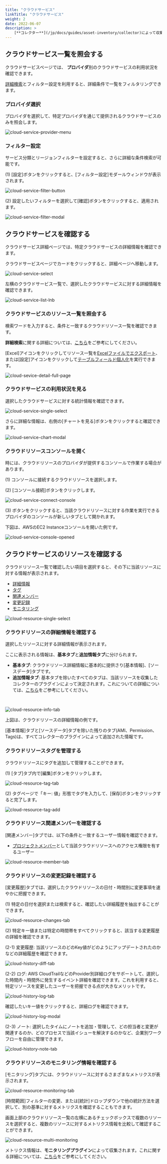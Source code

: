 ```yaml
---
title: "クラウドサービス"
linkTitle: "クラウドサービス"
weight: 2
date: 2022-06-07
description: >
    [**コレクター**](/jp/docs/guides/asset-inventory/collector)によって収集されたさまざまなクラウドリソースを統合的に照会して、利用状況を把握することができます。
---
```


## クラウドサービス一覧を照会する

クラウドサービスページでは、 **プロバイダ**別のクラウドサービスの利用状況を確認できます。

[詳細検索](/jp/docs/guides/advanced/search)とフィルター設定を利用すると、詳細条件で一覧をフィルタリングできます。

### プロバイダ選択

プロバイダを選択して、特定プロバイダを通じて提供されるクラウドサービスのみを照会します。

![cloud-service-provider-menu](/jp/docs/guides/asset-inventory/cloud-service-img/cloud-service-provider-menu.png)

### フィルター設定

サービス分類とリージョンフィルターを設定すると、さらに詳細な条件検索が可能です。

(1) [設定]ボタンをクリックすると、[フィルター設定]モダールウィンドウが表示されます。

![cloud-service-filter-button](/jp/docs/guides/asset-inventory/cloud-service-img/cloud-service-filter-button.png)

(2) 設定したいフィルターを選択して[確認]ボタンをクリックすると、適用されます。

![cloud-service-filter-modal](/jp/docs/guides/asset-inventory/cloud-service-img/cloud-service-filter-modal.png)


## クラウドサービスを確認する

クラウドサービス詳細ページでは、特定クラウドサービスの詳細情報を確認できます。

クラウドサービスページでカードをクリックすると、詳細ページへ移動します。

![cloud-service-select](/jp/docs/guides/asset-inventory/cloud-service-img/cloud-service-select.png)

左横のクラウドサービス一覧で、選択したクラウドサービスに対する詳細情報を確認できます。

![cloud-service-list-lnb](/jp/docs/guides/asset-inventory/cloud-service-img/cloud-service-list-lnb.png)

### クラウドサービスのリソース一覧を照会する

検索ワードを入力すると、条件と一致するクラウドリソース一覧を確認できます。

**詳細検索**に関する詳細については、[こちら](/jp/docs/guides/advanced/search)をご参考にしてください｡

[Excel]アイコンをクリックしてリソース一覧を[Excelファイルでエクスポート](/jp/docs/guides/advanced/excel-export)、または[設定]アイコンをクリックして[テーブルフィールド個人化](/jp/docs/guides/advanced/custom-table)を実行できます。

![cloud-sevice-detail-full-page](/jp/docs/guides/asset-inventory/cloud-service-img/cloud-sevice-detail-full-page.png)

### クラウドサービスの利用状況を見る

選択したクラウドサービスに対する統計情報を確認できます。

![cloud-service-single-select](/jp/docs/guides/asset-inventory/cloud-service-img/cloud-service-single-select.png)

さらに詳細な情報は、右側の[チャートを見る]ボタンをクリックすると確認できます。

![cloud-service-chart-modal](/jp/docs/guides/asset-inventory/cloud-service-img/cloud-service-chart-modal.png)

### クラウドリソースコンソールを開く

時には、クラウドリソースのプロバイダが提供するコンソールで作業する場合があります。

(1) コンソールに接続するクラウドリソースを選択します。

(2) [コンソール接続]ボタンをクリックします。

![cloud-service-connect-console](/jp/docs/guides/asset-inventory/cloud-service-img/cloud-service-connect-console.png)

(3) ボタンをクリックすると、当該クラウドリソースに対する作業を実行できるプロバイダのコンソールが新しいタブとして開かれます。

下図は、AWSのEC2 Instanceコンソールを開いた例です。

![cloud-service-console-opened](/jp/docs/guides/asset-inventory/cloud-service-img/cloud-service-console-opened.png)

## クラウドサービスのリソースを確認する

クラウドリソース一覧で確認したい項目を選択すると、その下に当該リソースに対する情報が表示されます。

- [詳細情報](#クラウド-リソース-詳細-情報-確認する)
- [タグ](#クラウド-リソース-タグ-管理する)
- [関連メンバー](#クラウド-リソース-関連-メンバー-確認する)
- [変更記録](#クラウド-リソース-関連-メンバー-確認する)
- [モニタリング](#クラウド-リソース-モニタリング-情報-確認する)

![cloud-resource-single-select](/jp/docs/guides/asset-inventory/cloud-service-img/cloud-resource-single-select.png)

### クラウドリソースの詳細情報を確認する

選択したリソースに対する詳細情報が表示されます。

ここに表示される情報は、**基本タブ**と**追加情報タブ**に分けられます。

- **基本タブ**: クラウドリソース詳細情報に基本的に提供さり[基本情報]、[ソースデータ]タブです。
- **追加情報タブ**: 基本タブを除いたすべてのタブは、当該リソースを収集したコレクターのプラグインによって決定されます。これについての詳細については、[こちら](/jp/docs/guides/plugins/asset-inventory-collector)をご参考にしてください｡

<br>

![cloud-resource-info-tab](/jp/docs/guides/asset-inventory/cloud-service-img/cloud-resource-info-tab.png)

上図は、クラウドリソースの詳細情報の例です。

[基本情報]タブと[ソースデータ]タブを除いた残りのタブ(AMI、Permission、Tags)は、すべてコレクターのプラグインによって追加された情報です。

### クラウドリソースタグを管理する

クラウドリソースにタグを追加して管理することができます。

(1) [タブ]タブ内で[編集]ボタンをクリックします。

![cloud-resource-tag-tab](/jp/docs/guides/asset-inventory/cloud-service-img/cloud-resource-tag-tab.png)

(2) タグページで「キー: 値」形態でタグを入力して、[保存]ボタンをクリックすると完了します。

![cloud-resource-tag-add](/jp/docs/guides/asset-inventory/cloud-service-img/cloud-resource-tag-add.png)

### クラウドリソース関連メンバーを確認する

[関連メンバー]タブでは、以下の条件と一致するユーザー情報を確認できます。

- [プロジェクトメンバー](/jp/docs/guides/project/member)として当該クラウドリソースへのアクセス権限を有するユーザー

![cloud-resource-member-tab](/jp/docs/guides/asset-inventory/cloud-service-img/cloud-resource-member-tab.png)

### クラウドリソースの変更記録を確認する

[変更履歴]タブでは、選択したクラウドリソースの日付・時間別に変更事項を速やかに把握できます。

(1) 特定の日付を選択または検索すると、確認したい詳細履歴を抽出することができます。

![cloud-resource-changes-tab](/jp/docs/guides/asset-inventory/cloud-service-img/cloud-resource-history-changes-tab.png)

(2) 特定キー値または特定の時間帯をすべてクリックすると、該当する変更履歴の詳細を確認できます。

(2-1) 変更履歴: 当該リソースのどのKey値がどのようにアップデートされたのかなどの詳細履歴を確認できます。

![cloud-history-diff-tab](/jp/docs/guides/asset-inventory/cloud-service-img/cloud-history-diff-tab.png)

(2-2) ログ: AWS CloudTrailなどのProvider別詳細ログをサポートして、選択した時間内・時間外に発生するイベント詳細を確認できます。これを利用すると、特定リソースを変更したユーザーを把握できる点が大きなメリットです。

![cloud-history-log-tab](/jp/docs/guides/asset-inventory/cloud-service-img/cloud-history-log-tab.png)

確認したいキー値をクリックすると、詳細ログを確認できます。

![cloud-history-log-modal](/jp/docs/guides/asset-inventory/cloud-service-img/cloud-history-log-modal.png)

(2-3) ノート: 選択したタイムにノートを追加・管理して、どの担当者と変更が関連するのか、どのプロセスで当該イシューを解決するのかなど、企業別ワークフローを自由に管理できます。

![cloud-history-note-tab](/jp/docs/guides/asset-inventory/cloud-service-img/cloud-history-note-tab.png)

### クラウドリソースのモニタリング情報を確認する

[モニタリング]タブには、クラウドリソースに対するさまざまなメトリクスが表示されます。

![cloud-resource-monitoring-tab](/jp/docs/guides/asset-inventory/cloud-service-img/cloud-resource-monitoring-tab.png)

[時間範囲]フィルターの変更、または[統計]ドロップダウンで他の統計方法を選択して、別の基準に対するメトリクスを確認することもできます。

画面上部のクラウドリソース一覧の左横にあるチェックボックスで複数のリソースを選択すると、複数のリソースに対するメトリクス情報を比較して確認することができます。

![cloud-resource-multi-monitoring](/jp/docs/guides/asset-inventory/cloud-service-img/cloud-resource-multi-monitoring.png)

メトリクス情報は、**モニタリングプラグイン**によって収集されます。これに関する詳細については、[こちら](/jp/docs/guides/plugins/asset-inventory-collector)をご参考にしてください｡
